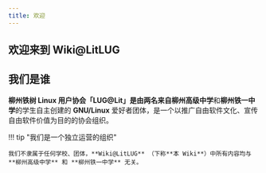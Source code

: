 ```yaml
---
title: 欢迎
---
```


## 欢迎来到 **Wiki@LitLUG**

## 我们是谁

**柳州铁树 Linux 用户协会「LUG@Lit」**是由两名来自**柳州高级中学**和**柳州铁一中学**的学生自主创建的 **GNU/Linux** 爱好者团体，是一个以推广自由软件文化、宣传自由软件价值为目的的协会组织。

!!! tip "我们是一个独立运营的组织"

    我们不隶属于任何学校、团体，**Wiki@LitLUG** （下称**本 Wiki**）中所有内容均与 **柳州高级中学** 和 **柳州铁一中学** 无关。
